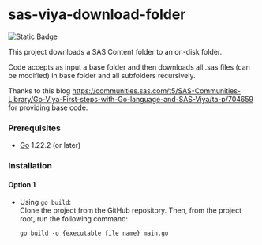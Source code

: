 # sas-viya-download-folder

![Static Badge](https://img.shields.io/badge/license-MIT-blue)

This project downloads a SAS Content folder to an on-disk folder. 

Code accepts as input a base folder and then downloads all .sas files (can be modified) in base folder and all subfolders recursively.

Thanks to this blog https://communities.sas.com/t5/SAS-Communities-Library/Go-Viya-First-steps-with-Go-language-and-SAS-Viya/ta-p/704659 for providing base code.

### Prerequisites

- [Go](https://golang.org/) 1.22.2 (or later)

### Installation

#### Option 1

- Using `go build`: <br> Clone the project from the GitHub repository. Then,
  from the project root, run the following command:
  ```
  go build -o {executable file name} main.go
  ```